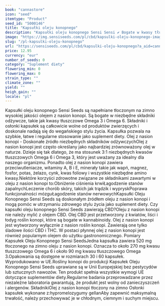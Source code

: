 ```yaml
---
book: "cannastore"
icon: "seed"
itemtype: "Product"
seed_id: "5000146"
title: "Kapsułki oleju konopnego"
description: "Kapsułki oleju konopnego Sensi Sensi ✔ Bogate w kwasy tłuszczowe Omega 3 i 6 ✔ Z niezbędnymi składnikami odżywczymi ✔ Z nasion konopi uprawianych w UE. ✔"
image: "https://img.sensiseeds.com/pl/cbd/kapsulki-oleju-konopnego-image.png"
slug: "/pl-kapsulki-oleju-konopnego"
url: "https://sensiseeds.com/pl/cbd/kapsulki-oleju-konopnego?a_aid=cannastore"
price: 12.95
currency: "eur"
number_of_seeds: 0
category: "Suplement diety"
flowering_min: 0
flowering_max: 0
strain_type: ""
climate_zone: ""
yield: ""
heigh_gain: ""
locale: "pl"
---
```

Kapsułki oleju konopnego Sensi Seeds są napełniane tłoczonym na zimno wysokiej jakości olejem z nasion konopi. Są bogate w niezbędne składniki odżywcze, takie jak kwasy tłuszczowe Omega 3 i Omega 6. Składniki i osłonki kapsułek są całkowicie wolne od produktów zwierzęcych i doskonale nadają się do wegańskiego stylu życia. Kapsułka pozwala na szybkie, łatwe i regularne stosowanie jako suplement diety. Olej z nasion konopi - Doskonałe źródło niezbędnych składników odżywczychOlej z nasion konopi jest często określany jako najbardziej zrównoważony olej w naturze. Dzieje się tak dlatego, że ma stosunek 3:1 niezbędnych kwasów tłuszczowych Omega 6 i Omega 3, który jest uważany za idealny dla naszego organizmu. Ponadto olej z nasion konopi zawiera przeciwutleniacze, witaminy A, B i E, minerały takie jak wapń, magnez, fosfor, potas, żelazo, cynk, kwas foliowy i wszystkie niezbędne amino kwasy.Niektóre korzyści zdrowotne związane ze składnikami zawartymi w oleju z nasion konopi to:Obniżenie ciśnienia krwiŁagodzenie stanów zapalnychLeczenie chorób skóry, takich jak trądzik i wypryskPoprawa funkcjonalności mózguŁagodzenie stanów nerwowychKapsułki Oleju Konopnego Sensi Seeds są doskonałym źródłem oleju z nasion konopi i mogą pomóc w utrzymaniu zdrowego stylu życia jako suplement diety. Czy kapsułki oleju konopnego Sensi Seeds zawierają CBD?Oleju z nasion konopi nie należy mylić z olejem CBD. Olej CBD jest przetworzony z kwiatów, liści i łodyg roślin konopi, które są bogate w kannabinoidy. Olej z nasion konopi jest wytworzony wyłącznie z nasion roślin konopi. Zawierają one tylko śladowe ilości CBD i THC. W postaci płynnej olej z nasion konopi jest również popularnym olejem do użytku gastronomicznego. Pomiary Kapsułek Oleju Konopnego Sensi SeedsJedna kapsułka zawiera 520 mg tłoczonego na zimno oleju z nasion konopi. Oznacza to około 270 mg kwasu tłuszczowego Omega 6 i około 90 mg kwasu tłuszczowego Omega 3.Opakowania są dostępne w rozmiarach 30 i 60 kapsułek. Wyprodukowano w UE.Rośliny konopi do produkcji Kapsułek Oleju Konopnego Sensi Seeds uprawiane są w Unii Europejskiej bez pestycydów lub sztucznych nawozów. Ten produkt spełnia wszystkie wymogi UE dotyczące suplementów diety.Regularne badania przeprowadzane przez niezależne laboratoria gwarantują, że produkt jest wolny od zanieczyszczeń i alergenów. SkładnikiOlej z nasion konopi tłoczony na zimno Osłonki kapsułek wykonane z:hypromelozygumy gellanAby zapewnić maksymalną trwałość, należy przechowywać je w chłodnym, ciemnym i suchym miejscu.
